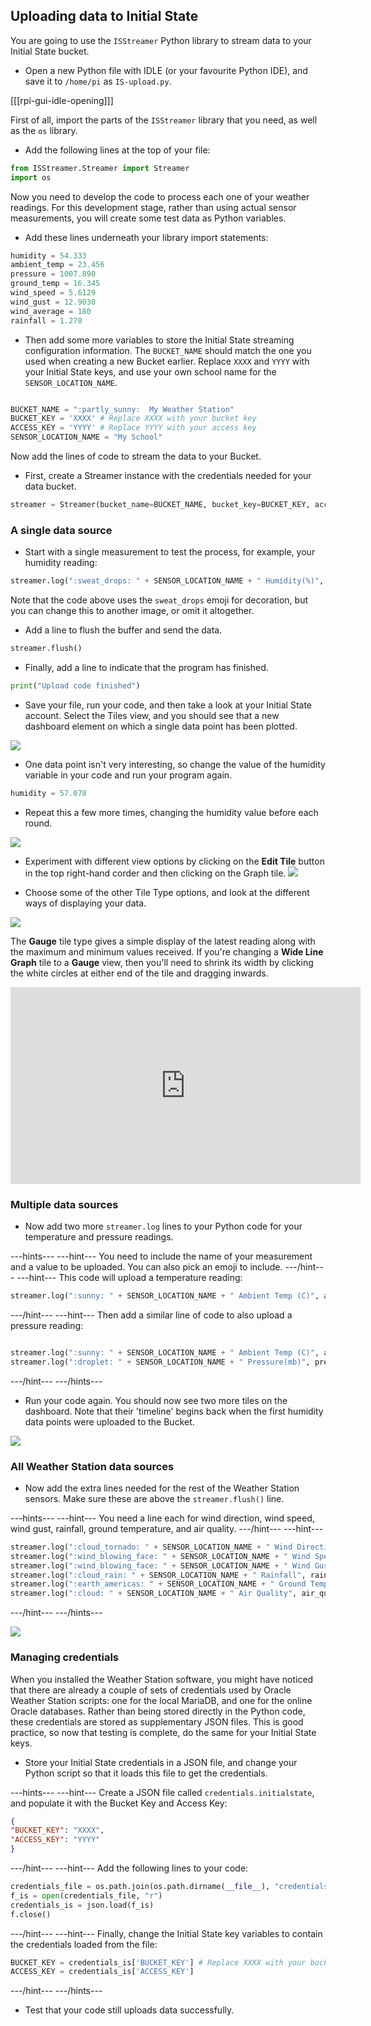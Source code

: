 ## Uploading data to Initial State

You are going to use the `ISStreamer` Python library to stream data to your Initial State bucket.

- Open a new Python file with IDLE (or your favourite Python IDE), and save it to `/home/pi` as `IS-upload.py`.

 [[[rpi-gui-idle-opening]]]

First of all, import the parts of the `ISStreamer` library that you need, as well as the `os` library.

- Add the following lines at the top of your file:

```python
from ISStreamer.Streamer import Streamer
import os
```

Now you need to develop the code to process each one of your weather readings. For this development stage, rather than using actual sensor measurements, you will create some test data as Python variables.

- Add these lines underneath your library import statements:

```python
humidity = 54.333
ambient_temp = 23.456
pressure = 1007.890
ground_temp = 16.345
wind_speed = 5.6129
wind_gust = 12.9030
wind_average = 180
rainfall = 1.270
```

- Then add some more variables to store the Initial State streaming configuration information. The `BUCKET_NAME` should match the one you used when creating a new Bucket earlier. Replace `XXXX` and `YYYY` with your Initial State keys,  and use your own school name for the `SENSOR_LOCATION_NAME`.

```python

BUCKET_NAME = ":partly_sunny:  My Weather Station"
BUCKET_KEY = 'XXXX' # Replace XXXX with your bucket key
ACCESS_KEY = 'YYYY' # Replace YYYY with your access key
SENSOR_LOCATION_NAME = "My School"
```

Now add the lines of code to stream the data to your Bucket.

- First, create a Streamer instance with the credentials needed for your data bucket.

```python
streamer = Streamer(bucket_name=BUCKET_NAME, bucket_key=BUCKET_KEY, access_key=ACCESS_KEY)
```

### A single data source

- Start with a single measurement to test the process, for example, your humidity reading:

```python
streamer.log(":sweat_drops: " + SENSOR_LOCATION_NAME + " Humidity(%)", humidity)
```

Note that the code above uses the `sweat_drops` emoji for decoration, but you can change this to another image, or omit it altogether.

- Add a line to flush the buffer and send the data.

```python
streamer.flush()
```

- Finally, add a line to indicate that the program has finished.

```python
print("Upload code finished")
```

- Save your file, run your code, and then take a look at your Initial State account. Select the Tiles view, and you should see that a new dashboard element on which a single data point has been plotted.

![](images/image10.png)

- One data point isn't very interesting, so change the value of the humidity variable in your code and run your program again.

```python
humidity = 57.078
```

- Repeat this a few more times, changing the humidity value before each round.

![](images/image11.png)

- Experiment with different view options by clicking on the **Edit Tile** button in the top right-hand corder and then clicking on the Graph tile. ![](images/image23.png)

- Choose some of the other Tile Type options, and look at the different ways of displaying your data.

![](images/image12.png)

The **Gauge** tile type gives a simple display of the latest reading along with the maximum and minimum values received. If you're changing a **Wide Line Graph** tile to a **Gauge** view, then you'll need to shrink its width by clicking the white circles at either end of the tile and dragging inwards.

<iframe width="560" height="315" src="https://www.youtube.com/embed/tolt4mDNE4A" frameborder="0" allowfullscreen></iframe>

### Multiple data sources

- Now add two more `streamer.log` lines to your Python code for your temperature and pressure readings.

---hints---
---hint---
You need to include the name of your measurement and a value to be uploaded. You can also pick an emoji to include.
---/hint---
---hint---
This code will upload a temperature reading:
```python
streamer.log(":sunny: " + SENSOR_LOCATION_NAME + " Ambient Temp (C)", ambient_temp)
```
---/hint---
---hint---
Then add a similar line of code to also upload a pressure reading:
```python

streamer.log(":sunny: " + SENSOR_LOCATION_NAME + " Ambient Temp (C)", ambient_temp)
streamer.log(":droplet: " + SENSOR_LOCATION_NAME + " Pressure(mb)", pressure)
```
---/hint---
---/hints---

- Run your code again. You should now see two more tiles on the dashboard. Note that their 'timeline' begins back when the first humidity data points were uploaded to the Bucket.

![](images/image14.png)

### All Weather Station data sources

- Now add the extra lines needed for the rest of the Weather Station sensors. Make sure these are above the `streamer.flush()` line.

---hints---
---hint---
You need a line each for wind direction, wind speed, wind gust, rainfall, ground temperature, and air quality.
---/hint---
---hint---
```python
streamer.log(":cloud_tornado: " + SENSOR_LOCATION_NAME + " Wind Direction", wind_average)
streamer.log(":wind_blowing_face: " + SENSOR_LOCATION_NAME + " Wind Speed", wind_speed)
streamer.log(":wind_blowing_face: " + SENSOR_LOCATION_NAME + " Wind Gust", wind_gust)
streamer.log(":cloud_rain: " + SENSOR_LOCATION_NAME + " Rainfall", rainfall)
streamer.log(":earth_americas: " + SENSOR_LOCATION_NAME + " Ground Temp (C)", ground_temp)
streamer.log(":cloud: " + SENSOR_LOCATION_NAME + " Air Quality", air_quality)
```
---/hint---
---/hints---

![](images/image1.png)

### Managing credentials

When you installed the Weather Station software, you might have noticed that there are already a couple of sets of credentials used by Oracle Weather Station scripts: one for the local MariaDB, and one for the online Oracle databases. Rather than being stored directly in the Python code, these credentials are stored as supplementary JSON files. This is good practice, so now that testing is complete, do the same for your Initial State keys.

- Store your Initial State credentials in a JSON file, and change your Python script so that it loads this file to get the credentials.

---hints---
---hint---
Create a JSON file called `credentials.initialstate`, and populate it with the Bucket Key and Access Key:

```json
{
"BUCKET_KEY": "XXXX",
"ACCESS_KEY": "YYYY"
}
```
---/hint---
---hint---
Add the following lines to your code:
```python
credentials_file = os.path.join(os.path.dirname(__file__), "credentials.initialstate")
f_is = open(credentials_file, "r")
credentials_is = json.load(f_is)
f.close()
```
---/hint---
---hint---
Finally, change the Initial State key variables to contain the credentials loaded from the file:
```python
BUCKET_KEY = credentials_is['BUCKET_KEY'] # Replace XXXX with your bucket key
ACCESS_KEY = credentials_is['ACCESS_KEY']
```
---/hint---
---/hints---

- Test that your code still uploads data successfully.
